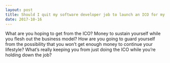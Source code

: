 ```yaml
---
layout: post
title: Should I quit my software developer job to launch an ICO for my startup?
date: 2017-10-16
---
```


<p>What are you hoping to get from the ICO? Money to sustain yourself while you flesh out the business model? How are you going to guard yourself from the possibility that you won’t get enough money to continue your lifestyle? What’s really keeping you from just doing the ICO while you’re holding down the job?</p>
